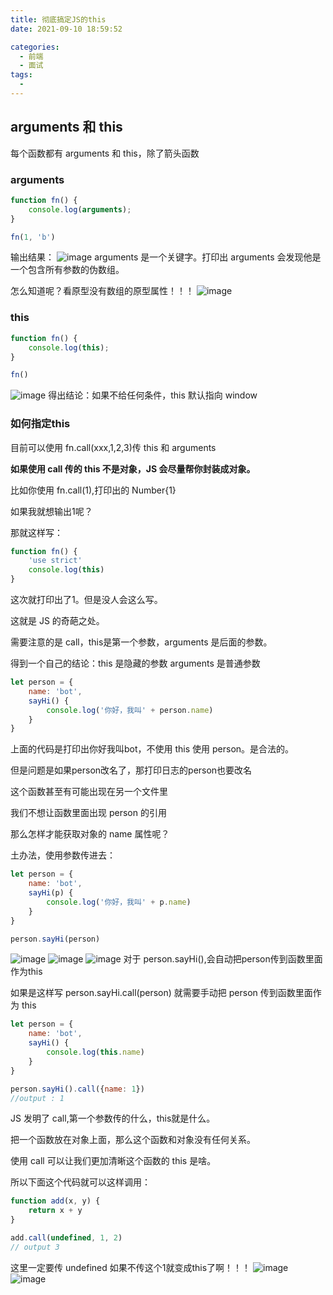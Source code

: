 ```yaml
---
title: 彻底搞定JS的this
date: 2021-09-10 18:59:52

categories:
  - 前端
  - 面试
tags:
  - 
---
```

## arguments 和 this

每个函数都有 arguments 和 this，除了箭头函数

### arguments

```js
function fn() {
    console.log(arguments);
}

fn(1, 'b')
```

输出结果：
![image](https://cdn.jsdelivr.net/gh/botshen/cdn@master/image/image.96glsk3pi1k.png)
arguments 是一个关键字。打印出 arguments 会发现他是一个包含所有参数的伪数组。

怎么知道呢？看原型没有数组的原型属性！！！
![image](https://cdn.jsdelivr.net/gh/botshen/cdn@master/image/image.17666sdha0dc.png)

### this

```js
function fn() {
    console.log(this);
}

fn()
```

![image](https://cdn.jsdelivr.net/gh/botshen/cdn@master/image/image.4d4vdjuosjm0.png)
得出结论：如果不给任何条件，this 默认指向 window

### 如何指定this

目前可以使用 fn.call(xxx,1,2,3)传 this 和 arguments

**如果使用 call 传的 this 不是对象，JS 会尽量帮你封装成对象。**

比如你使用 fn.call(1),打印出的 Number{1}

如果我就想输出1呢？

那就这样写：

```js
function fn() {
    'use strict'
    console.log(this)
}
```

这次就打印出了1。但是没人会这么写。

这就是 JS 的奇葩之处。

需要注意的是 call，this是第一个参数，arguments 是后面的参数。

得到一个自己的结论：this 是隐藏的参数 arguments 是普通参数

```js
let person = {
    name: 'bot',
    sayHi() {
        console.log('你好，我叫' + person.name)
    }
}
```

上面的代码是打印出你好我叫bot，不使用 this 使用 person。是合法的。

但是问题是如果person改名了，那打印日志的person也要改名

这个函数甚至有可能出现在另一个文件里

我们不想让函数里面出现 person 的引用

那么怎样才能获取对象的 name 属性呢？

土办法，使用参数传进去：

```js
let person = {
    name: 'bot',
    sayHi(p) {
        console.log('你好，我叫' + p.name)
    }
}

person.sayHi(person)
```

![image](https://cdn.jsdelivr.net/gh/botshen/cdn@master/image/image.6jok6uk2hbo0.png)
![image](https://cdn.jsdelivr.net/gh/botshen/cdn@master/image/image.3uqp8ocpy780.png)
![image](https://cdn.jsdelivr.net/gh/botshen/cdn@master/image/image.1qpi0dd72fsw.png)
对于 person.sayHi(),会自动把person传到函数里面作为this

如果是这样写 person.sayHi.call(person) 就需要手动把 person 传到函数里面作为 this

```js
let person = {
    name: 'bot',
    sayHi() {
        console.log(this.name)
    }
}

person.sayHi().call({name: 1})
//output : 1
```

JS 发明了 call,第一个参数传的什么，this就是什么。

把一个函数放在对象上面，那么这个函数和对象没有任何关系。

使用 call 可以让我们更加清晰这个函数的 this 是啥。

所以下面这个代码就可以这样调用：

```js
function add(x, y) {
    return x + y
}

add.call(undefined, 1, 2)
// output 3
```

这里一定要传 undefined 如果不传这个1就变成this了啊！！！
![image](https://cdn.jsdelivr.net/gh/botshen/cdn@master/image/image.12zmc3cifrrk.png)
![image](https://cdn.jsdelivr.net/gh/botshen/cdn@master/image/image.2q7rcy1x19o0.png)